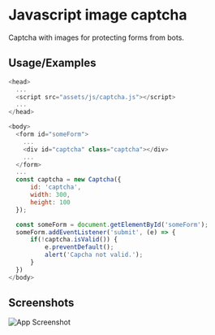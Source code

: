 
# Javascript image captcha

Captcha with images for protecting forms from bots.

## Usage/Examples

```javascript
<head>
  ...
  <script src="assets/js/captcha.js"></script>
  ...
</head>

<body>
  <form id="someForm">
    ...
    <div id="captcha" class="captcha"></div>
    ...
  </form>
  ...
  const captcha = new Captcha({
      id: 'captcha',
      width: 300,
      height: 100
  });

  const someForm = document.getElementById('someForm');
  someForm.addEventListener('submit', (e) => {
      if(!captcha.isValid()) {
          e.preventDefault();
          alert('Capcha not valid.');
      }
  })
</body>
```

## Screenshots

![App Screenshot](https://gcdnb.pbrd.co/images/9eZvYxY9cpVL.png?o=1)

